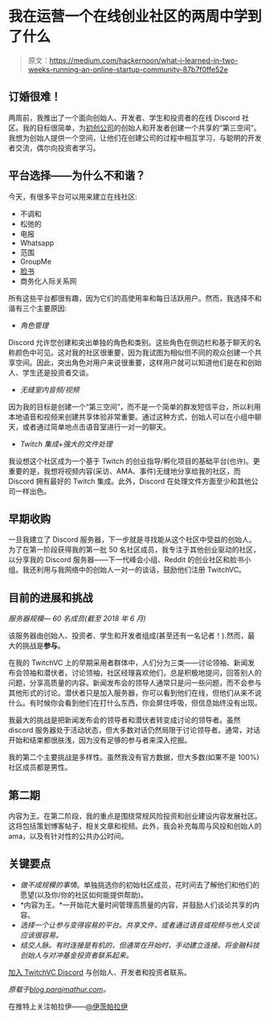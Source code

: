 # 我在运营一个在线创业社区的两周中学到了什么

> 原文：<https://medium.com/hackernoon/what-i-learned-in-two-weeks-running-an-online-startup-community-87b7f0ffe52e>

## 订婚很难！

两周前，我推出了一个面向创始人、开发者、学生和投资者的在线 Discord 社区。我的目标很简单，为[初创公司](https://hackernoon.com/tagged/startup)的创始人和开发者创建一个共享的“第三空间”。我想为创始人提供一个空间，让他们在创建公司的过程中相互学习，与聪明的开发者交流，偶尔向投资者学习。

## 平台选择——为什么不和谐？

今天，有很多平台可以用来建立在线社区:

*   不调和
*   松弛的
*   电报
*   Whatsapp
*   范围
*   GroupMe
*   [脸书](https://hackernoon.com/tagged/facebook)
*   商务化人际关系网

所有这些平台都很有趣，因为它们的高使用率和每日活跃用户。然而，我选择不和谐有三个主要原因:

*   *角色管理*

Discord 允许您创建和突出单独的角色和类别。这些角色在侧边栏和基于聊天的名称颜色中可见。这对我的社区很重要，因为我试图为相似但不同的观众创建一个共享空间。因此，突出角色对用户来说很重要，这样用户就可以知道他们是在和创始人、学生还是投资者交谈。

*   *无缝室内音频/视频*

因为我的目标是创建一个“第三空间”，而不是一个简单的群发短信平台，所以利用本地语音和视频来创建共享体验非常重要。通过这种方式，创始人可以在小组中聊天，或者通过简单地点击语音室进行一对一的聊天。

*   *Twitch 集成+强大的文件处理*

我设想这个社区成为一个基于 Twitch 的创业指导/孵化项目的基础平台(也许)。更重要的是，我想将视频内容(采访、AMA、事件)无缝地分享给我的社区，而 Discord 拥有最好的 Twitch 集成。此外，Discord 在处理文件方面至少和其他公司一样出色。

## 早期收购

一旦我建立了 Discord 服务器，下一步就是寻找能从这个社区中受益的创始人。为了在第一阶段获得我的第一批 50 名社区成员，我专注于其他创业驱动的社区，以分享我的 Discord 服务器——下一代峰会小组、Reddit 的创业社区和脸书小组。我还利用与我网络中的创始人一对一的谈话，鼓励他们注册 TwitchVC。

## 目前的进展和挑战

*服务器规模— 60 名成员(截至 2018 年 6 月)*

该服务器由创始人、投资者、学生和开发者组成(甚至还有一名记者！).然而，最大的挑战是**参与**。

在我的 TwitchVC 上的早期采用者群体中，人们分为三类——讨论领袖、新闻发布会领袖和潜伏者。讨论领袖，社区经理喜欢他们，总是积极地提问，回答别人的问题，分享高质量的内容。新闻发布会的领导人通常只是问一些问题，而不会参与其他形式的讨论。潜伏者只是加入服务器，你可以看到他们在线，但他们从来不说什么。有时候你会看到他们在打什么东西，你会屏住呼吸，但信息始终没有出现。

我最大的挑战是把新闻发布会的领导者和潜伏者转变成讨论的领导者。虽然 discord 服务器处于活动状态，但大多数对话仍然局限于讨论领导者。通常，对话开始和结束都很肤浅，因为没有足够的参与者来深入挖掘。

我的第二个主要挑战是多样性。虽然我没有官方数据，但大多数(如果不是 100%)社区成员都是男性。

## 第二期

内容为王。在第二阶段，我的重点是围绕常规风险投资和创业建设内容发展社区。这将包括策划博客帖子，相关文章和视频。此外，我会补充每周与风投和创始人的 ama，以及有针对性的公共办公时间。

## 关键要点

*   *做不成规模的事情*。单独挑选你的初始社区成员，花时间去了解他们和他们的愿望(以及你/你的社区如何能提供帮助)。
*   *内容为王。*一开始花大量时间管理高质量的内容，并鼓励人们谈论共享的内容。
*   *选择一个让参与变得容易的平台。共享文件，或者通过语音或视频与他人交谈应该很容易。*
*   *结交人脉。有时连接是有机的，但通常在开始时，手动建立连接。将金融科技创始人与对冲基金投资者联系起来。*

[加入 TwitchVC Discord](http://discord.me/thetwitchvc) 与创始人、开发者和投资者联系。

*原载于*[*blog.parajmathur.com*](http://blog.parajmathur.com/2018/05/mixed-reality-update-2.html)*。*

在推特上关注帕拉伊——[@伊茨帕拉伊](https://twitter.com/itsparaj)